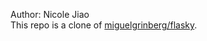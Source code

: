 Author: Nicole Jiao  
This repo is a clone of [miguelgrinberg/flasky](https://github.com/miguelgrinberg/flasky).

